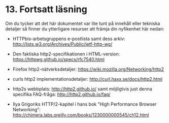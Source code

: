 # 13. Fortsatt läsning

Om du tycker att det här dokumentet var lite tunt på innehåll eller tekniska 
detaljer så finner du ytterligare resurser att främja din nyfikenhet här nedan:

- HTTPbis-arbetsgruppens e-postlista samt dess arkiv: http://lists.w3.org/Archives/Public/ietf-http-wg/

- Den faktiska http2-specifikationen i HTML-version: https://httpwg.github.io/specs/rfc7540.html

- Firefox http2-nätverksdetaljer: https://wiki.mozilla.org/Networking/http2

- curls http2 implementationsdetaljer: http://curl.haxx.se/docs/http2.html

- http2s webbplats: http://http2.github.io/ samt möjligtvis just denna specifika FAQ-fråga: http://http2.github.io/faq/

- Ilya Grigoriks HTTP/2-kapitel i hans bok "High Performance Browser Networking": http://chimera.labs.oreilly.com/books/1230000000545/ch12.html
